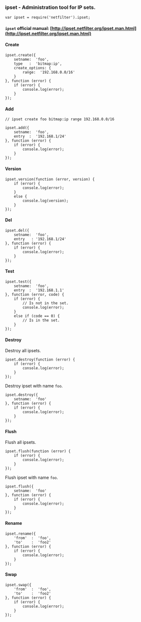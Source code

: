 ### ipset - Administration tool for IP sets.

	var ipset = require('netfilter').ipset;

#### `ipset` **official manual**: [http://ipset.netfilter.org/ipset.man.html](http://ipset.netfilter.org/ipset.man.html)

#### Create

	ipset.create({
		setname:  'foo',
		type   :  'bitmap:ip',
		create_options: {
			range:  '192.168.0.0/16'
		}
	}, function (error) {
		if (error) {
			console.log(error);
		}
	});

#### Add

	// ipset create foo bitmap:ip range 192.168.0.0/16

	ipset.add({
		setname:  'foo',
		entry  :  '192.168.1/24'
	}, function (error) {
		if (error) {
			console.log(error);
		}
	});

#### Version

	ipset.version(function (error, version) {
		if (error) {
			console.log(error);
		}
		else {
			console.log(version);
		}
	});

#### Del

	ipset.del({
		setname:  'foo',
		entry   : '192.168.1/24'
	}, function (error) {
		if (error) {
			console.log(error);
		}
	});

#### Test

	ipset.test({
		setname:  'foo',
		entry  :  '192.168.1.1'
	}, function (error, code) {
		if (error) {
			// Is not in the set.
			console.log(error);
		}
		else if (code == 0) {
			// Is in the set.
		}
	});

#### Destroy

Destroy all ipsets.

	ipset.destroy(function (error) {
		if (error) {
			console.log(error);
		}
	});

Destroy ipset with name `foo`.

	ipset.destroy({
		setname:  'foo'
	}, function (error) {
		if (error) {
			console.log(error);
		}
	});

#### Flush

Flush all ipsets.

	ipset.flush(function (error) {
		if (error) {
			console.log(error);
		}
	});

Flush ipset with name `foo`.

	ipset.flush({
		setname:  'foo'
	}, function (error) {
		if (error) {
			console.log(error);
		}
	});

#### Rename

	ipset.rename({
		'from'  :  'foo',
		'to'    :  'foo2'
	}, function (error) {
		if (error) {
			console.log(error);
		}
	});

#### Swap

	ipset.swap({
		'from'  :  'foo',
		'to'    :  'foo2'
	}, function (error) {
		if (error) {
			console.log(error);
		}
	});